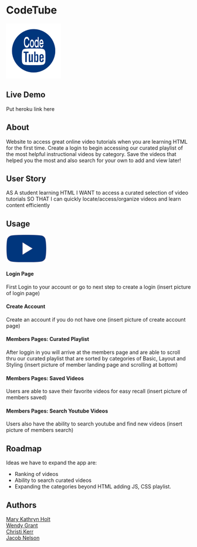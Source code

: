 

# CodeTube 


<img src="./public/images/codetubelogoblue.png" alt="logo" width="150"/>


## Live Demo
Put heroku link here

## About
Website to access great online video tutorials when you are learning HTML for the first time. Create a login to begin accessing our curated playlist of the most helpful instructional videos by category. Save the videos that helped you the most and also search for your own to add and view later!

## User Story
AS A student learning HTML
I WANT to access a curated selection of video tutorials
SO THAT I can quickly locate/access/organize videos and learn content efficiently


## Usage

<img src="./public/images/codetube-icon.png" alt="logo" width="110"/>

#### Login Page
First Login to your account or go to next step to create a login
(insert picture of login page)

#### Create Account
Create an account if you do not have one
(insert picture of create account page)

#### Members Pages: Curated Playlist
After loggin in you will arrive at the members page and are able to scroll thru our curated playlist that are sorted by categories of Basic, Layout and Styling
(insert picture of member landing page and scrolling at bottom)

#### Members Pages: Saved Videos
Users are able to save their favorite videos for easy recall 
(insert picture of members saved)

#### Members Pages: Search Youtube Videos
Users also have the ability to search youtube and find new videos
(insert picture of members search)

## Roadmap
Ideas we have to expand the app are:
* Ranking of videos
* Ability to search curated videos
* Expanding the categories beyond HTML adding JS, CSS playlist. 

## Authors 
[Mary Kathryn Holt](https://github.com/MaryKathryn0)<br>
[Wendy Grant](https://github.com/wkgrant78)<br>
[Christi Kerr](https://github.com/christinakerr)<br>
[Jacob Nelson](https://github.com/Jacobn88)<br>

